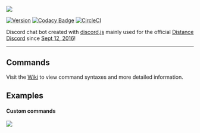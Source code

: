 ![](https://i.imgur.com/gP7E5Xe.png)

[![Version](https://img.shields.io/badge/dynamic/json.svg?label=version&uri=https%3A%2F%2Fraw.githubusercontent.com%2FCaliforn1a%2FAllianceBot%2Fmaster%2Fpackage.json&query=%24.version)](https://shields.io/)
[![Codacy Badge](https://api.codacy.com/project/badge/Grade/df49468e160144b29ad68ffb770e609f)](https://www.codacy.com/app/Californ1a/AllianceBot?utm_source=github.com&amp;utm_medium=referral&amp;utm_content=Californ1a/AllianceBot&amp;utm_campaign=Badge_Grade)
[![CircleCI](https://circleci.com/gh/Californ1a/AllianceBot.svg?style=svg)](https://circleci.com/gh/Californ1a/AllianceBot)

Discord chat bot created with [discord.js](https://github.com/hydrabolt/discord.js/) mainly used for the official [Distance Discord](https://discord.gg/distance) since [Sept 12, 2016](https://github.com/Californ1a/AllianceBot/tree/c8641e77972d573f6cb602b93b04cd5e29da74f2)!

---

## Commands

Visit the [Wiki](https://github.com/Californ1a/AllianceBot/wiki) to view command syntaxes and more detailed information.

## Examples

#### Custom commands

![](https://i.imgur.com/HYplP6h.gif)
